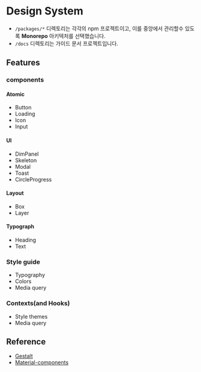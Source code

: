 # Design System
* `/packages/*` 디렉토리는 각각의 npm 프로젝트이고, 이를 중앙에서 관리할수 있도록 **Monorepo** 아키텍처를 선택했습니다.
* `/docs` 디렉토리는 가이드 문서 프로젝트입니다.

## Features
### components
#### Atomic
* Button
* Loading
* Icon
* Input

#### UI
* DimPanel
* Skeleton
* Modal
* Toast
* CircleProgress

#### Layout
* Box
* Layer

#### Typograph
* Heading
* Text

### Style guide
* Typography
* Colors
* Media query

### Contexts(and Hooks)
* Style themes
* Media query

## Reference
* [Gestalt](https://gestalt.netlify.app/)
* [Material-components](https://material-components.github.io/material-components-web-catalog/)